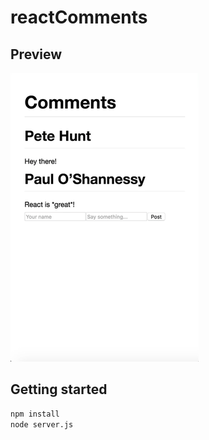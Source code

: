 # reactComments

## Preview

![](reactComments.gif)

## Getting started

```sh
npm install
node server.js
```

